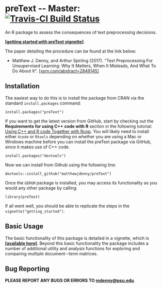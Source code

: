 # preText -- Master: [![Travis-CI Build Status](https://travis-ci.org/matthewjdenny/preText.svg?branch=master)](https://travis-ci.org/matthewjdenny/preText)  
An R package to assess the consequences of text preprocessing decisions.

 **[[getting started with preText vignette]](http://www.mjdenny.com/getting_started_with_preText.html)**.

The paper detailing the procedure can be found at the link below:

* Matthew J. Denny, and Arthur Spirling (2017). "Text Preprocessing For Unsupervised Learning: Why It Matters, When It Misleads, And What To Do About It". [[ssrn.com/abstract=2849145]](https://ssrn.com/abstract=2849145)

## Installation

The easiest way to do this is to install the package from CRAN via the standard `install.packages` command:

    install.packages("preText")

If you want to get the latest version from GitHub, start by checking out the 
**Requirements for using C++ code with R** section in the following 
tutorial: [Using C++ and R code Together with Rcpp](http://www.mjdenny.com/Rcpp_Intro.html). 
You will likely need to install either `Xcode` or `Rtools` depending on whether 
you are using a Mac or Windows machine before you can install the preText package 
via GitHub, since it makes use of C++ code.

	install.packages("devtools")
   
Now we can install from Github using the following line:

	devtools::install_github("matthewjdenny/preText")

Once the `GERGM` package is installed, you may access its functionality as you 
would any other package by calling:

	library(preText)

If all went well, you should be able to replicate the steps in the `vignette("getting_started")`.

## Basic Usage

The basic functionality of this package is detailed in a vignette, which is  **[[available here]](http://www.mjdenny.com/getting_started_with_preText.html)**. Beyond this basic functionality the package includes a number of additional utility and analysis functions for exploring and comparing multiple document--term matrices. 

## Bug Reporting

**PLEASE REPORT ANY BUGS OR ERRORS TO <mdenny@psu.edu>**. 
